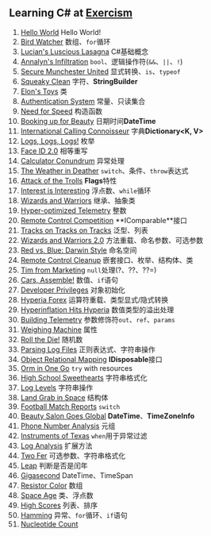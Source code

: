 ## Learning C# at [Exercism](https://exercism.org/tracks/csharp)
1. [Hello World](./hello-world/HelloWorld.cs) Hello World!
2. [Bird Watcher](./bird-watcher/BirdWatcher.cs) 数组、`for`循环
3. [Lucian's Luscious Lasagna](./lucians-luscious-lasagna/LuciansLusciousLasagna.cs) C#基础概念
4. [Annalyn's Infiltration](./annalyns-infiltration/AnnalynsInfiltration.cs) `bool`、逻辑操作符(`&&`、`||`、`!`)
5. [Secure Munchester United](./secure-munchester-united/SecureMunchesterUnited.cs) 显式转换、`is`、`typeof`
6. [Squeaky Clean](./squeaky-clean/SqueakyClean.cs) 字符、**StringBuilder**
7. [Elon's Toys](./elons-toys/ElonsToys.cs) 类
8. [Authentication System](./authentication-system/AuthenticationSystem.cs) 常量、只读集合
9. [Need for Speed](./need-for-speed/NeedForSpeed.cs) 构造函数
10. [Booking up for Beauty](./booking-up-for-beauty/BookingUpForBeauty.cs) 日期时间**DateTime**
11. [International Calling Connoisseur](./international-calling-connoisseur/InternationalCallingConnoisseur.cs) 字典**Dictionary<K, V>**
12. [Logs, Logs, Logs!](./logs-logs-logs/LogsLogsLogs.cs) 枚举
13. [Face ID 2.0](./faceid-2/Faceid2.cs) 相等重写
14. [Calculator Conundrum](./calculator-conundrum/CalculatorConundrum.cs) 异常处理
15. [The Weather in Deather](./the-weather-in-deather/TheWeatherInDeather.cs) `switch`、条件、`throw`表达式
16. [Attack of the Trolls](./attack-of-the-trolls/AttackOfTheTrolls.cs) **Flags**特性
17. [Interest is Interesting](./interest-is-interesting/InterestIsInteresting.cs) 浮点数、`while`循环
18. [Wizards and Warriors](./wizards-and-warriors/WizardsAndWarriors.cs) 继承、抽象类
19. [Hyper-optimized Telemetry](./hyper-optimized-telemetry/HyperOptimizedTelemetry.cs) 整数
20. [Remote Control Competition](./remote-control-competition/RemoteControlCompetition.cs) **IComparable<T>**接口
21. [Tracks on Tracks on Tracks](./tracks-on-tracks-on-tracks/TracksOnTracksOnTracks.cs) 泛型、列表
22. [Wizards and Warriors 2.0](./wizards-and-warriors-2/WizardsAndWarriors2.cs) 方法重载、命名参数、可选参数
23. [Red vs. Blue: Darwin Style](./red-vs-blue-darwin-style/RedVsBlueDarwinStyle.cs) 命名空间
24. [Remote Control Cleanup](./remote-control-cleanup/RemoteControlCleanup.cs) 嵌套接口、枚举、结构体、类
25. [Tim from Marketing](./tim-from-marketing/TimFromMarketing.cs) `null`处理(?、??、??=)
26. [Cars, Assemble!](./cars-assemble/CarsAssemble.cs) 数值、`if`语句
27. [Developer Privileges](./developer-privileges/DeveloperPrivileges.cs) 对象初始化
28. [Hyperia Forex](./hyperia-forex/HyperiaForex.cs) 运算符重载、类型显式/隐式转换
29. [Hyperinflation Hits Hyperia](./hyperinflation-hits-hyperia/HyperinflationHitsHyperia.cs) 数值类型的溢出处理
30. [Building Telemetry](./building-telemetry/BuildingTelemetry.cs) 参数修饰符`out`、`ref`、`params`
31. [Weighing Machine](./weighing-machine/WeighingMachine.cs) 属性
32. [Roll the Die!](./roll-the-die/RollTheDie.cs) 随机数
33. [Parsing Log Files](./parsing-log-files/ParsingLogFiles.cs) 正则表达式、字符串操作
34. [Object Relational Mapping](./object-relational-mapping/ObjectRelationalMapping.cs) **IDisposable**接口
35. [Orm in One Go](./orm-in-one-go/OrmInOneGo.cs) `try` with resources
36. [High School Sweethearts](./high-school-sweethearts/HighSchoolSweethearts.cs) 字符串格式化
37. [Log Levels](./log-levels/LogLevels.cs) 字符串操作
38. [Land Grab in Space](./land-grab-in-space/LandGrabInSpace.cs) 结构体
39. [Football Match Reports](./football-match-reports/FootballMatchReports.cs) `switch`
40. [Beauty Salon Goes Global](./beauty-salon-goes-global/BeautySalonGoesGlobal.cs) **DateTime**、**TimeZoneInfo**
41. [Phone Number Analysis](./phone-number-analysis/PhoneNumberAnalysis.cs) 元组
42. [Instruments of Texas](./instruments-of-texas/InstrumentsOfTexas.cs) `when`用于异常过滤
43. [Log Analysis](./log-analysis/LogAnalysis.cs) 扩展方法
44. [Two Fer](./two-fer/TwoFer.cs) 可选参数、字符串格式化
45. [Leap](./leap/Leap.cs) 判断是否是闰年
46. [Gigasecond](./gigasecond/Gigasecond.cs) DateTime、TimeSpan
47. [Resistor Color](./resistor-color/ResistorColor.cs) 数组
48. [Space Age](./space-age/SpaceAge.cs) 类、浮点数
49. [High Scores](./high-scores/HighScores.cs) 列表、排序
50. [Hamming](./hamming/Hamming.cs) 异常、`for`循环、`if`语句
51. [Nucleotide Count](./nucleotide-count/NucleotideCount.cs)